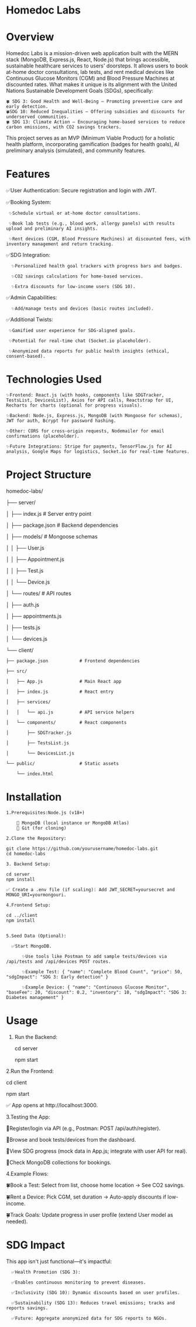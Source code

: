 # Homedoc Labs

# Overview

 Homedoc Labs is a mission-driven web application built with the MERN stack (MongoDB, Express.js, React, Node.js) that brings accessible, sustainable healthcare services to users' doorsteps. It allows users to book at-home doctor consultations, lab tests, and rent medical   devices like Continuous Glucose Monitors (CGM) and Blood Pressure Machines at discounted rates. What makes it unique is its alignment with the United Nations Sustainable Development Goals (SDGs), specifically:
    
    🍀 SDG 3: Good Health and Well-Being – Promoting preventive care and early detection.
    🍀SDG 10: Reduced Inequalities – Offering subsidies and discounts for underserved communities.
    🍀 SDG 13: Climate Action – Encouraging home-based services to reduce carbon emissions, with CO2 savings trackers.

This project serves as an MVP (Minimum Viable Product) for a holistic health platform, incorporating gamification (badges for health goals), AI preliminary analysis (simulated), and community features.

# Features
✅User Authentication: Secure registration and login with JWT.

✅Booking System:

     ✨Schedule virtual or at-home doctor consultations.
     
     ✨Book lab tests (e.g., blood work, allergy panels) with results upload and preliminary AI insights.
     
     ✨Rent devices (CGM, Blood Pressure Machines) at discounted fees, with inventory management and return tracking.

✅SDG Integration:

      ✨Personalized health goal trackers with progress bars and badges.
      
      ✨CO2 savings calculations for home-based services.
      
      ✨Extra discounts for low-income users (SDG 10).

✅Admin Capabilities: 

      ✨Add/manage tests and devices (basic routes included).
      
✅Additional Twists:

     ✨Gamified user experience for SDG-aligned goals.
     
     ✨Potential for real-time chat (Socket.io placeholder).
     
     ✨Anonymized data reports for public health insights (ethical, consent-based).

# Technologies Used

    ✨Frontend: React.js (with hooks, components like SDGTracker, TestsList, DevicesList), Axios for API calls, Reactstrap for UI, Recharts for charts (optional for progress visuals).

    ✨Backend: Node.js, Express.js, MongoDB (with Mongoose for schemas), JWT for auth, Bcrypt for password hashing.

    ✨Other: CORS for cross-origin requests, Nodemailer for email confirmations (placeholder).

    ✨Future Integrations: Stripe for payments, TensorFlow.js for AI analysis, Google Maps for logistics, Socket.io for real-time features.

# Project Structure

homedoc-labs/

├── server/

│   ├── index.js   # Server entry point

│   ├── package.json            # Backend dependencies

│   ├── models/                 # Mongoose schemas

│   │   ├── User.js

│   │   ├── Appointment.js

│   │   ├── Test.js

│   │   └── Device.js

│   └── routes/                 # API routes

│       ├── auth.js

│       ├── appointments.js

│       ├── tests.js

│       └── devices.js

└── client/

    ├── package.json            # Frontend dependencies
    
    ├── src/
    
    │   ├── App.js              # Main React app
    
    │   ├── index.js            # React entry
    
    │   ├── services/
    
    │   │   └── api.js          # API service helpers
    
    │   └── components/         # React components
    
    │       ├── SDGTracker.js
    
    │       ├── TestsList.js
    
    │       └── DevicesList.js
    
    └── public/                 # Static assets
    
        └── index.html

# Installation

    1.Prerequisites:Node.js (v18+) 
    
        🚄 MongoDB (local instance or MongoDB Atlas)
        🚄 Git (for cloning)

    2.Clone the Repository:

    git clone https://github.com/yourusername/homedoc-labs.git
    cd homedoc-labs
    
    3. Backend Setup:

    cd server
    npm install

    ✅ Create a .env file (if scaling): Add JWT_SECRET=yoursecret and MONGO_URI=yourmongouri.

    4.Frontend Setup:

    cd ../client
    npm install


    5.Seed Data (Optional):

      ✅Start MongoDB.
     
          ✨Use tools like Postman to add sample tests/devices via /api/tests and /api/devices POST routes.
          
          ✨Example Test: { "name": "Complete Blood Count", "price": 50, "sdgImpact": "SDG 3: Early detection" }
          
          ✨Example Device: { "name": "Continuous Glucose Monitor", "baseFee": 20, "discount": 0.2, "inventory": 10, "sdgImpact": "SDG 3: Diabetes management" }

# Usage

1. Run the Backend:
   
   cd server
   
   npm start

2.Run the Frontend:

   cd client

   npm start

  ✅ App opens at http://localhost:3000.



3.Testing the App:

   🧿Register/login via API (e.g., Postman: POST /api/auth/register).
   
   🧿Browse and book tests/devices from the dashboard.
   
   🧿View SDG progress (mock data in App.js; integrate with user API for real).
   
   🧿Check MongoDB collections for bookings.

 4.Example Flows:

   🍀Book a Test: Select from list, choose home location → See CO2 savings.
 
   🍀Rent a Device: Pick CGM, set duration → Auto-apply discounts if low-income.

   🍀Track Goals: Update progress in user profile (extend User model as needed).


# SDG Impact

  This app isn't just functional—it's impactful:
  
      ✅Health Promotion (SDG 3): 
  
      ✅Enables continuous monitoring to prevent diseases.
  
      ✅Inclusivity (SDG 10): Dynamic discounts based on user profiles.

      ✅Sustainability (SDG 13): Reduces travel emissions; tracks and reports savings.

      ✅Future: Aggregate anonymized data for SDG reports to NGOs.






















    


 
    







